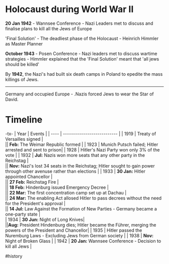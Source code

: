 # Holocaust during World War II

**20 Jan 1942** - Wannsee Conference - Nazi Leaders met to discuss and finalise plans to kill all the Jews of Europe

'Final Solution' - The deadliest phase of the Holocaust - Heinrich Himmler as Master Planner

**October 1943** - Posen Conference - Nazi leaders met to discuss wartime strategies - Himmler explained that the 'Final Solution' meant that 'all jews should be killed'

By **1942**, the Nazi's had built six death camps in Poland to epedite the mass killings of Jews.

---

Germany and occupied Europe - .Nazis forced Jews to wear the Star of David.

# Timeline

-tx-
| Year | Events                      |
| ---- | --------------------------- |
| 1919 | Treaty of Versailles signed | \
|| **Feb:** The Weimar Republic formed | 
| 1923 | Munich Putsch failed; Hitler arrested and sent to prison|
| 1928 | Hitler's Nazi Party won only 3% of the vote |
| 1932 | **Jul:** Nazis won more seats that any other party in the Reichstag | \
|| **Nov:** Nazi's lost 34 seats in the Reichstag; Hitler sought to gain power through other avenuse rather than elections |
| 1933 | **30 Jan:** Hitler appointed Chancellor | \
|| **27 Feb:** Reichstag Fire | \
|| **18 Feb:** Hindenburg issued Emergency Decree | \
|| **22 Mar:** The first concentration camp set up at Dachau | \
|| **24 Mar:** The enabling Act allosed Hitler to pass decrees without the need for the President's approval | \
|| **14 Jul:** Law Against the Formation of New Parties - Germany became a one-party state | \
| 1934 | **30 Jun:** Night of Long Knives| \
||**Aug:** President Hindenburg dies; Hitler became the Führer, merging the powers of the President and Chancellor|
| 1935 | Hitler passed the Nuremburg Laws - Excluding Jews from German society |
| 1938 | **Nov:** Night of Broken Glass |
| 1942 | **20 Jan:** Wannsee Conference - Decision to kill all Jews |

#history